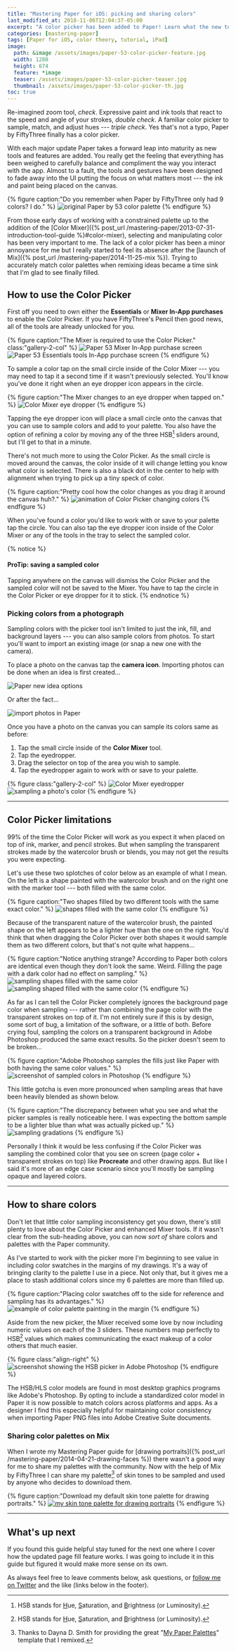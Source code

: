 ```yaml
---
title: "Mastering Paper for iOS: picking and sharing colors"
last_modified_at: 2018-11-06T12:04:37-05:00
excerpt: "A color picker has been added to Paper! Learn what the new tool does and how to use it."
categories: [mastering-paper]
tags: [Paper for iOS, color theory, tutorial, iPad]
image:
  path: &image /assets/images/paper-53-color-picker-feature.jpg
  width: 1280
  height: 674
  feature: *image
  teaser: /assets/images/paper-53-color-picker-teaser.jpg
  thumbnail: /assets/images/paper-53-color-picker-th.jpg
toc: true
---
```


Re-imagined zoom tool, *check*. Expressive paint and ink tools that react to the speed and angle of your strokes, *double check*. A familiar color picker to sample, match, and adjust hues --- *triple check*. Yes that's not a typo, Paper by FiftyThree finally has a color picker.

With each major update Paper takes a forward leap into maturity as new tools and features are added. You really get the feeling that everything has been weighed to carefully balance and compliment the way you interact with the app. Almost to a fault, the tools and gestures have been designed to fade away into the UI putting the focus on what matters most --- the ink and paint being placed on the canvas.

{% figure caption:"Do you remember when Paper by FiftyThree only had 9 colors? I do." %}
![original Paper by 53 color palette](/assets/images/paper-53-original-9-colors.png)
{% endfigure %}

From those early days of working with a constrained palette up to the addition of the [Color Mixer]({% post_url /mastering-paper/2013-07-31-introduction-tool-guide %}#color-mixer), selecting and manipulating color has been very important to me. The lack of a color picker has been a minor annoyance for me but I really started to feel its absence after the [launch of Mix]({% post_url /mastering-paper/2014-11-25-mix %}). Trying to accurately match color palettes when remixing ideas became a time sink that I'm glad to see finally filled.

## How to use the Color Picker

First off you need to own either the **Essentials** or **Mixer In-App purchases** to enable the Color Picker. If you have FiftyThree's Pencil then good news, all of the tools are already unlocked for you.

{% figure caption:"The Mixer is required to use the Color Picker." class:"gallery-2-col" %}
![Paper 53 Mixer In-App purchase screen](/assets/images/paper-53-mixer-iap.png)
![Paper 53 Essentials tools In-App purchase screen](/assets/images/paper-53-essentials-iap.png)
{% endfigure %}

To sample a color tap on the small circle inside of the Color Mixer --- you may need to tap it a second time if it wasn't previously selected. You'll know you've done it right when an eye dropper icon appears in the circle.

{% figure caption:"The Mixer changes to an eye dropper when tapped on." %}
![Color Mixer eye dropper](/assets/images/paper-53-mixer-eye-dropper.jpg)
{% endfigure %}

Tapping the eye dropper icon will place a small circle onto the canvas that you can use to sample colors and add to your palette. You also have the option of refining a color by moving any of the three HSB[^hsb] sliders around, but I'll get to that in a minute.

[^hsb]: HSB stands for <u>H</u>ue, <u>S</u>aturation, and <u>B</u>rightness (or Luminosity).

There's not much more to using the Color Picker. As the small circle is moved around the canvas, the color inside of it will change letting you know what color is selected. There is also a black dot in the center to help with alignment when trying to pick up a tiny speck of color.

{% figure caption:"Pretty cool how the color changes as you drag it around the canvas huh?." %}
![animation of Color Picker changing colors](/assets/images/paper-53-color-picker.gif)
{% endfigure %}

When you've found a color you'd like to work with or save to your palette tap the circle. You can also tap the eye dropper icon inside of the Color Mixer or any of the tools in the tray to select the sampled color.

{% notice %}
#### ProTip: saving a sampled color

Tapping anywhere on the canvas will dismiss the Color Picker and the sampled color will not be saved to the Mixer. You have to tap the circle in the Color Picker or eye dropper for it to stick.
{% endnotice %}

### Picking colors from a photograph

Sampling colors with the picker tool isn't limited to just the ink, fill, and background layers --- you can also sample colors from photos. To start you'll want to import an existing image (or snap a new one with the camera).

To place a photo on the canvas tap the **camera icon**. Importing photos can be done when an idea is first created...

![Paper new idea options](/assets/images/paper-53-color-new-idea.jpg)

Or after the fact...

![import photos in Paper](/assets/images/paper-53-color-photo-import-button.jpg)

Once you have a photo on the canvas you can sample its colors same as before:

1. Tap the small circle inside of the **Color Mixer** tool.
2. Tap the eyedropper.
3. Drag the selector on top of the area you wish to sample.
4. Tap the eyedropper again to work with or save to your palette.

{% figure class:"gallery-2-col" %}
![Color Mixer eyedropper](/assets/images/paper-53-color-photo-sample-1.jpg)
![sampling a photo's color](/assets/images/paper-53-color-photo-sample-2.jpg)
{% endfigure %}

---

## Color Picker limitations

99% of the time the Color Picker will work as you expect it when placed on top of ink, marker, and pencil strokes. But when sampling the transparent strokes made by the watercolor brush or blends, you may not get the results you were expecting.

Let's use these two splotches of color below as an example of what I mean. On the left is a shape painted with the watercolor brush and on the right one with the marker tool --- both filled with the same color.

{% figure caption:"Two shapes filled by two different tools with the same exact color." %}
![shapes filled with the same color](/assets/images/paper-53-sampled-colors-1.jpg)
{% endfigure %}

Because of the transparent nature of the watercolor brush, the painted shape on the left appears to be a lighter hue than the one on the right. You'd think that when dragging the Color Picker over both shapes it would sample them as two different colors, but that's not quite what happens...

{% figure caption:"Notice anything strange? According to Paper both colors are identical even though they don't look the same. Weird. Filling the page with a dark color had no effect on sampling." %}
![sampling shapes filled with the same color](/assets/images/paper-53-sampled-colors-2.jpg)
![sampling shaped filled with the same color](/assets/images/paper-53-sampled-colors-3.jpg)
{% endfigure %}

As far as I can tell the Color Picker completely ignores the background page color when sampling --- rather than combining the page color with the transparent strokes on top of it. I'm not entirely sure if this is by design, some sort of bug, a limitation of the software, or a little of both. Before crying foul, sampling the colors on a transparent background in Adobe Photoshop produced the same exact results. So the picker doesn't seem to be broken...

{% figure caption:"Adobe Photoshop samples the fills just like Paper with both having the same color values." %}
![screenshot of sampled colors in Photoshop](/assets/images/paper-53-sampled-colors-4.jpg)
{% endfigure %}

This little gotcha is even more pronounced when sampling areas that have been heavily blended as shown below.

{% figure caption:"The discrepancy between what you see and what the picker samples is really noticeable here. I was expecting the bottom sample to be a lighter blue than what was actually picked up." %}
![sampling gradations](/assets/images/paper-53-sampled-colors-5.jpg)
{% endfigure %}

Personally I think it would be less confusing if the Color Picker was sampling the combined color that you see on screen (page color + transparent strokes on top) like **Procreate** and other drawing apps. But like I said it's more of an edge case scenario since you'll mostly be sampling opaque and layered colors.

---

## How to share colors

Don't let that little color sampling inconsistency get you down, there's still plenty to love about the Color Picker and enhanced Mixer tools. If it wasn't clear from the sub-heading above, you can now *sort of* share colors and palettes with the Paper community. 

As I've started to work with the picker more I'm beginning to see value in including color swatches in the margins of my drawings. It's a way of bringing clarity to the palette I use in a piece. Not only that, but it gives me a place to stash additional colors since my 6 palettes are more than filled up.

{% figure caption:"Placing color swatches off to the side for reference and sampling has its advantages." %}
![example of color palette painting in the margin](/assets/images/paper-53-color-picker-swatches.jpg)
{% endfigure %}

Aside from the new picker, the Mixer received some love by now including numeric values on each of the 3 sliders. These numbers map perfectly to HSB[^hsb] values which makes communicating the exact makeup of a color others that much easier.

{% figure class:"align-right" %}
![screenshot showing the HSB picker in Adobe Photoshop](/assets/images/photoshop-hsb.jpg)
{% endfigure %}

The HSB/HLS color models are found in most desktop graphics programs like Adobe's Photoshop. By opting to include a standardized color model in Paper it is now possible to match colors across platforms and apps. As a designer I find this especially helpful for maintaining color consistency when importing Paper PNG files into Adobe Creative Suite documents.

### Sharing color palettes on Mix

When I wrote my Mastering Paper guide for [drawing portraits]({% post_url /mastering-paper/2014-04-21-drawing-faces %}) there wasn't a good way for me to share my palettes with the community. Now with the help of Mix by FiftyThree I can share my palette[^paper-palette-template] of skin tones to be sampled and used by anyone who decides to download them. 

[^paper-palette-template]: Thanks to Dayna D. Smith for providing the great "[My Paper Palettes](https://mix.fiftythree.com/200794-Danya-D-Smith/1299445)" template that I remixed.

{% figure caption:"Download my default skin tone palette for drawing portraits." %}
[![my skin tone palette for drawing portraits](/assets/images/paper-53-skin-palette.jpg)](https://mix.fiftythree.com/11098-Michael-Rose/1376457)
{% endfigure %}

---

## What's up next

If you found this guide helpful stay tuned for the next one where I cover how the updated page fill feature works. I was going to include it in this guide but figured it would make more sense on its own.

As always feel free to leave comments below, ask questions, or [follow me on Twitter](https://twitter.com/mmistakes) and the like (links below in the footer).
